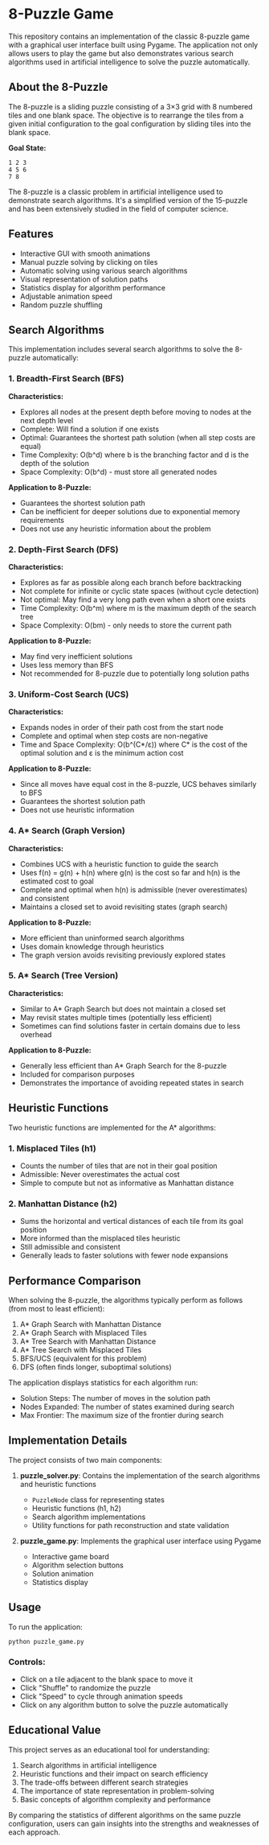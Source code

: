 # 8-Puzzle Game

This repository contains an implementation of the classic 8-puzzle game with a graphical user interface built using Pygame. The application not only allows users to play the game but also demonstrates various search algorithms used in artificial intelligence to solve the puzzle automatically.

## About the 8-Puzzle

The 8-puzzle is a sliding puzzle consisting of a 3×3 grid with 8 numbered tiles and one blank space. The objective is to rearrange the tiles from a given initial configuration to the goal configuration by sliding tiles into the blank space.

**Goal State:**
```
1 2 3
4 5 6
7 8  
```

The 8-puzzle is a classic problem in artificial intelligence used to demonstrate search algorithms. It's a simplified version of the 15-puzzle and has been extensively studied in the field of computer science.

## Features

- Interactive GUI with smooth animations
- Manual puzzle solving by clicking on tiles
- Automatic solving using various search algorithms
- Visual representation of solution paths
- Statistics display for algorithm performance
- Adjustable animation speed
- Random puzzle shuffling

## Search Algorithms

This implementation includes several search algorithms to solve the 8-puzzle automatically:

### 1. Breadth-First Search (BFS)

**Characteristics:**
- Explores all nodes at the present depth before moving to nodes at the next depth level
- Complete: Will find a solution if one exists
- Optimal: Guarantees the shortest path solution (when all step costs are equal)
- Time Complexity: O(b^d) where b is the branching factor and d is the depth of the solution
- Space Complexity: O(b^d) - must store all generated nodes

**Application to 8-Puzzle:**
- Guarantees the shortest solution path
- Can be inefficient for deeper solutions due to exponential memory requirements
- Does not use any heuristic information about the problem

### 2. Depth-First Search (DFS)

**Characteristics:**
- Explores as far as possible along each branch before backtracking
- Not complete for infinite or cyclic state spaces (without cycle detection)
- Not optimal: May find a very long path even when a short one exists
- Time Complexity: O(b^m) where m is the maximum depth of the search tree
- Space Complexity: O(bm) - only needs to store the current path

**Application to 8-Puzzle:**
- May find very inefficient solutions
- Uses less memory than BFS
- Not recommended for 8-puzzle due to potentially long solution paths

### 3. Uniform-Cost Search (UCS)

**Characteristics:**
- Expands nodes in order of their path cost from the start node
- Complete and optimal when step costs are non-negative
- Time and Space Complexity: O(b^(C*/ε)) where C* is the cost of the optimal solution and ε is the minimum action cost

**Application to 8-Puzzle:**
- Since all moves have equal cost in the 8-puzzle, UCS behaves similarly to BFS
- Guarantees the shortest solution path
- Does not use heuristic information

### 4. A* Search (Graph Version)

**Characteristics:**
- Combines UCS with a heuristic function to guide the search
- Uses f(n) = g(n) + h(n) where g(n) is the cost so far and h(n) is the estimated cost to goal
- Complete and optimal when h(n) is admissible (never overestimates) and consistent
- Maintains a closed set to avoid revisiting states (graph search)

**Application to 8-Puzzle:**
- More efficient than uninformed search algorithms
- Uses domain knowledge through heuristics
- The graph version avoids revisiting previously explored states

### 5. A* Search (Tree Version)

**Characteristics:**
- Similar to A* Graph Search but does not maintain a closed set
- May revisit states multiple times (potentially less efficient)
- Sometimes can find solutions faster in certain domains due to less overhead

**Application to 8-Puzzle:**
- Generally less efficient than A* Graph Search for the 8-puzzle
- Included for comparison purposes
- Demonstrates the importance of avoiding repeated states in search

## Heuristic Functions

Two heuristic functions are implemented for the A* algorithms:

### 1. Misplaced Tiles (h1)

- Counts the number of tiles that are not in their goal position
- Admissible: Never overestimates the actual cost
- Simple to compute but not as informative as Manhattan distance

### 2. Manhattan Distance (h2)

- Sums the horizontal and vertical distances of each tile from its goal position
- More informed than the misplaced tiles heuristic
- Still admissible and consistent
- Generally leads to faster solutions with fewer node expansions

## Performance Comparison

When solving the 8-puzzle, the algorithms typically perform as follows (from most to least efficient):

1. A* Graph Search with Manhattan Distance
2. A* Graph Search with Misplaced Tiles
3. A* Tree Search with Manhattan Distance
4. A* Tree Search with Misplaced Tiles
5. BFS/UCS (equivalent for this problem)
6. DFS (often finds longer, suboptimal solutions)

The application displays statistics for each algorithm run:
- Solution Steps: The number of moves in the solution path
- Nodes Expanded: The number of states examined during search
- Max Frontier: The maximum size of the frontier during search

## Implementation Details

The project consists of two main components:

1. **puzzle_solver.py**: Contains the implementation of the search algorithms and heuristic functions
   - `PuzzleNode` class for representing states
   - Heuristic functions (h1, h2)
   - Search algorithm implementations
   - Utility functions for path reconstruction and state validation

2. **puzzle_game.py**: Implements the graphical user interface using Pygame
   - Interactive game board
   - Algorithm selection buttons
   - Solution animation
   - Statistics display

## Usage

To run the application:

```
python puzzle_game.py
```

### Controls:

- Click on a tile adjacent to the blank space to move it
- Click "Shuffle" to randomize the puzzle
- Click "Speed" to cycle through animation speeds
- Click on any algorithm button to solve the puzzle automatically

## Educational Value

This project serves as an educational tool for understanding:

1. Search algorithms in artificial intelligence
2. Heuristic functions and their impact on search efficiency
3. The trade-offs between different search strategies
4. The importance of state representation in problem-solving
5. Basic concepts of algorithm complexity and performance

By comparing the statistics of different algorithms on the same puzzle configuration, users can gain insights into the strengths and weaknesses of each approach.